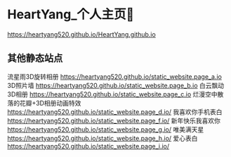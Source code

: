 # HeartYang_个人主页🤡
https://heartyang520.github.io/HeartYang.github.io
## 其他静态站点
流星雨3D旋转相册  https://heartyang520.github.io/static_website.page_a.io
3D照片墙  https://heartyang520.github.io/static_website.page_b.io
白云飘动3D相册  https://heartyang520.github.io/static_website.page_c.io
烂漫空中散落的花瓣+3D相册动画特效  https://heartyang520.github.io/static_website.page_d.io/
我喜欢你手机表白  https://heartyang520.github.io/static_website.page_f.io/
新年快乐我喜欢你  https://heartyang520.github.io/static_website.page_g.io/
唯美满天星  https://heartyang520.github.io/static_website.page_h.io/
爱心表白  https://heartyang520.github.io/static_website.page_i.io/
